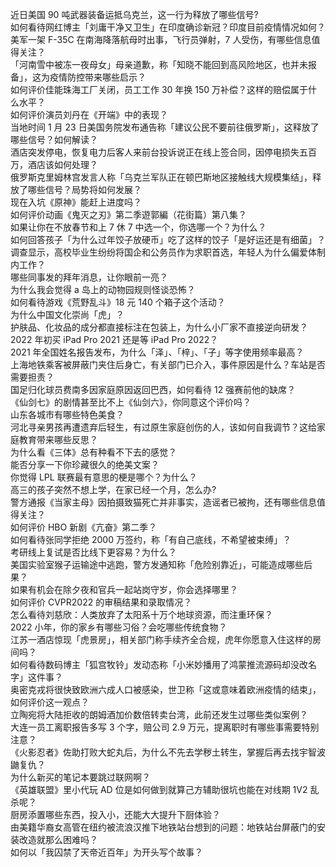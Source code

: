 近日美国 90 吨武器装备运抵乌克兰，这一行为释放了哪些信号?  
如何看待网红博主「刘庸干净又卫生」在印度确诊新冠？印度目前疫情情况如何？  
美军一架 F-35C 在南海降落航母时出事，飞行员弹射，7 人受伤，有哪些信息值得关注？  
「河南雪中被冻一夜母女」母亲道歉，称「知晓不能回到高风险地区，也并未报备」，这为疫情防控带来哪些启示？  
如何评价佳能珠海工厂关闭，员工工作 30 年换 150 万补偿？这样的赔偿属于什么水平？  
如何评价演员刘丹在《开端》中的表现？  
当地时间 1 月 23 日美国务院发布通告称「建议公民不要前往俄罗斯」，这释放了哪些信号？如何解读？  
酒店突发停电，恢复电力后客人来前台投诉说正在线上签合同，因停电损失五百万，酒店该如何处理？  
俄罗斯克里姆林宫发言人称「乌克兰军队正在顿巴斯地区接触线大规模集结」，释放了哪些信号？局势将如何发展？  
现在入坑《原神》能赶上进度吗？  
如何评价动画《鬼灭之刃》第二季遊郭編（花街篇）第八集？  
如果让你在不放春节和上 7 休 7 中选一个，你选哪一个？为什么？  
如何回答孩子「为什么过年饺子放硬币」吃了这样的饺子「是好运还是有细菌」？  
调查显示，高校毕业生纷纷将国企和公务员作为求职首选，年轻人为什么偏爱体制内工作？  
哪些同事发的拜年消息，让你眼前一亮？  
为什么我会觉得 a 岛上的动物园规则怪谈恐怖？  
如何看待游戏《荒野乱斗》18 元 140 个箱子这个活动？  
为什么中国文化崇尚「虎」？  
护肤品、化妆品的成分都直接标注在包装上，为什么小厂家不直接逆向研发？  
2022 年初买 iPad Pro 2021 还是等 iPad Pro 2022？  
2021 年全国姓名报告发布，为什么「泽」、「梓」、「子」等字使用频率最高？  
上海地铁乘客被屏蔽门夹住后身亡，有关部门已介入，事件原因是什么？车站是否需要担责？  
国足归化球员费南多因家庭原因返回巴西，如何看待 12 强赛前他的缺席？  
《仙剑七》的剧情甚至比不上《仙剑六》，你同意这个评价吗？  
山东各城市有哪些特色美食？  
河北寻亲男孩再遭遗弃后轻生，有过原生家庭创伤的人，该如何自我调节？这给家庭教育带来哪些反思？  
为什么看《三体》总有种看不下去的感觉？  
能否分享一下你珍藏很久的绝美文案？  
你觉得 LPL 联赛最有意思的梗是哪个？为什么？  
高三的孩子突然不想上学，在家已经一个月，怎么办?  
警方通报《当家主母》因拍摄致猫死亡并非事实，造谣者已被拘，还有哪些信息值得关注？  
如何评价 HBO 新剧《亢奋》第二季？  
如何看待张同学拒绝 2000 万签约，称「有自己底线，不希望被束缚」？  
考研线上复试是否比线下更容易？为什么？  
美国实验室猴子运输途中逃跑，警方发通知称「危险别靠近」，可能造成哪些后果？  
如果有机会在除夕夜和官兵一起站岗守岁，你会选择哪里？  
如何评价 CVPR2022 的审稿结果和录取情况？  
怎么看待刘慈欣：人类放弃了太阳系十万个地球资源，而注重环保？  
2022 小年，你的家乡有哪些习俗？会吃哪些传统食物？  
江苏一酒店惊现「虎景房」，相关部门称手续齐全合规，虎年你愿意入住这样的房间吗？  
如何看待数码博主「狐宫牧铃」发动态称「小米妙播用了鸿蒙推流源码却没改名字」这件事？  
奥密克戎将很快致欧洲六成人口被感染，世卫称「这或意味着欧洲疫情的结束」，如何评价这一观点？  
立陶宛将大陆拒收的朗姆酒加价数倍转卖台湾，此前还发生过哪些类似案例？  
大连一员工离职报告多写 3 个字，赔公司 2.9 万元，提离职时有哪些事需要特别注意？  
《火影忍者》佐助打败大蛇丸后，为什么不先去学秽土转生，掌握后再去找宇智波鼬复仇？  
为什么新买的笔记本要跳过联网啊？  
《英雄联盟》里小代玩 AD 位是如何做到就算己方辅助很坑也能在对线期 1V2 乱杀呢？  
厨房添置哪些东西，投入小，还能大大提升下厨体验？  
由美籍华裔女高管在纽约被流浪汉推下地铁站台想到的问题：地铁站台屏蔽门的安装改造就那么困难吗？  
如何以「我囚禁了天帝近百年」为开头写个故事？  
